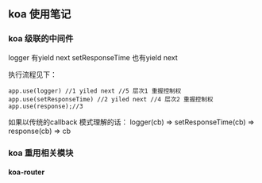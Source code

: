 ## koa 使用笔记
### koa 级联的中间件

logger 有yield next
setResponseTime 也有yield next

执行流程见下：

	app.use(logger) //1 yiled next //5 层次1 重握控制权
	app.use(setResponseTime) //2 yiled next //4 层次2 重握控制权
	app.use(response);//3 

如果以传统的callback 模式理解的话：
logger(cb) => 
	setResponseTime(cb) =>
		response(cb) 
			=> cb


### koa 重用相关模块
#### koa-router
